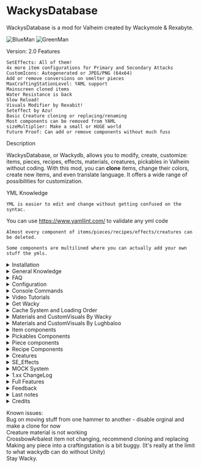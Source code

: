 # WackysDatabase

WackysDatabase is a mod for Valheim created by Wackymole & Rexabyte.

![BlueMan](https://wackymole.com/hosts/Blueman.png)
![GreenMan](https://wackymole.com/hosts/Greenman.png)

Version: 
2.0 Features


    SetEffects: All of them!
    4x more item configurations for Primary and Secondary Attacks
    CustomIcons: Autogenerated or JPEG/PNG (64x64)
    Add or remove conversions on smelter pieces
    MaxCraftingStationLevel: YAML support
    Mainscreen cloned items
    Water Resistance is back
    Slow Reload!
    Visuals Modifier by Rexabit!
    Seteffect by Azu!
    Basic Creature cloning or replacing/renaming
    Most components can be removed from YAML
    sizeMultiplier: Make a small or HUGE world
    Future Proof: Can add or remove components without much fuss

<!-- ![WackysDatabase](https://wackymole.com/hosts/lightblue%20Sword.webp) ![WackysDatabase](https://wackymole.com/hosts/1825-1648309710-715635595.png) ![WackysDatabase](https://wackymole.com/hosts/orangeish%20bow.jpg) -->
Description

WackysDatabase, or Wackydb, allows you to modify, create, customize: items, pieces, recipes, effects, materials, creatures, pickables in Valheim without coding. With this mod, you can **clone** items, change their colors, create new items, and even translate language. It offers a wide range of possibilities for customization.


YML Knowledge

    YML is easier to edit and change without getting confused on the syntac. 

 You can use https://www.yamllint.com/ to validate any yml code

    Almost every component of items/pieces/recipes/effects/creatures can be deleted.

    Some components are multilined where you can actually add your own stuff the ymls.

<details><summary>Installation</summary>
### Installation

    Download and extract the latest version of WackysDatabase into the BepInEx plugin folder (usually Valheim/BepInEx/plugins).
    Run Valheim and join a world.
    Go to Valheim/BepInEx/config/ and locate the "wackysDatabase" folder.
    Inside the "wackysDatabase" folder, you will find three subfolders: "Items," "Recipes," and "Pieces."
    Put the mod on the server to force server sync. The YAML files only need to be on the server. There's no need to share the YAML files.

For multiplayer, the mod has been locked down to prevent easy cheating. However, it is recommended to use the AzuAntiCheat and ServerCharacters mods for additional security.
    AzuAntiCheat
    ServerCharacters

</details>

<details><summary>General Knowledge</summary>


    There are seven (7) Objects that WackyDB touches. Items, Recipes, Pieces, Creatures, Pickables(Pickables and Treebase) Materials and Textures

    Items are things in your inventory, you can pickup and maybe equip them.

    Recipes are used to construct items, CraftingStations can be workbench, forge, or hand crafted (craftingStation": "")

    Pieces are what you use in your hammer and hoe to construct or plant. piecehammers

    Creatures are mobs, bosses ect.

    Pickable are plants that you can pick like mushrooms, carrots, flint, ect. When you pick a pickable, it gives you the item associated to it. 
    
    Treebase are the final tree grown.

    When you place pickable you are actually placing a piece in the (hoe usually). The piece controls how the plant will grow until it matures into a pickable. 

    Materials are the basic "colors" in the game, but hold a lot more than just RBG, can they can be tricky to get just right.

    Textures are .pngs that hold the feel, appearance, or consistency of a surface or substance.

    Most lines in the YAMLS can be deleted. Only the required ones need to be in the files, when the line is deleted the computer interprets that as a null value.

    Null is like, I don't know, so I don't care, use the orginal values. 
    
    To delete the existing values you will use either '' for strings, "delete" for SE Effects or "-" for multiliners. 

    jpeg or png. 64 x 64 px - name like wacky.png, Must be in Icon Folder (Not ServerSynced)


</details>


<details><summary>FAQ</summary>

Frequently Asked Questions

    Q: Can I use custom icons for items?
        A: Yes, you can use autogenerated icons or provide JPEG/PNG icons (64x64) for customization.

    Q: Can I add new items with this mod?
        A: Yes, you can create new items and make them exclusive.

    Q: Can I remove components from YAML files?
        A: Yes, most components can be removed from the YAML files.

    Q: Is the mod future-proof?
        A: Yes, you can add or remove components without much hassle.

    Q: Does the Water resistant not work on set effect? Like m_mods: m_type: Water
        A: Water is a DamageModifiers that I added from Aedenthorn mod.  I don't have plans to add it to m_mods.
        
    Q: Do you have a Video;
        A: Not yet, but YOU could make one! Majestic has some short ones linked.

    Q: Is it possible to add a recipe for each upgrade of an item?
        A: You can now have a crafting recipe and an upgrading recipe. You can't have a different recipe for each upgrade, unless you do item cloning/recipe cloning hack.

    Q: My weapon clones are speedup/speed down. 
        A: The clones speed can change a little bit from their parents. Custom_AttackSpeed should always be 1 on a save. 
        If you notice a speed up or down a +- 0.1 should fix it.  
        FYI reminder that SpeedFactor deals with character movement speed while swinging/attacking and has nothing to do with speed of animation.

    Q: What Folders do I need to give to my users?
        A: Textures, Objects, Icons will NOT SYNC. I also recommend including the cache folder. Cache keeps track of Item/mock clones and materials

    Q: How can I export material without _mat suffix ? I succeeded to export draugr_mat, but how for goblin or greydwarves ? 
        A: It's is unfortunately not possible right now to get all of the mats because of how the devs named and made different things.
            If you have access to Unity you could look at the files themselves. 

    Q: What lines can I delete or how can I make somethings empty?
        A: This is a long answer, but most lines in the YAMLS can be deleted. Only the required ones need to be in the files, when the line is deleted the computer interprets that as a null value.
            Null is like I don't know, so I don't care, use the original values. To delete the existing values you will use either '' for strings, "delete" for SE Effects or "-" for multiliners. 

    Q: How do I make custom Icons?
        A: Make a png or jpeg 64 x 64 px. Put it in Icons folder. In the customIcon line, put the filename. ie. wacky.png

![Custom Icon Gif](https://wackymole.com/hosts/customicon.gif)


    Q: Will there be even MORE features and can I edit effects?
        A: Yes I guess, because I just keep adding MOAR. - Send help, I might have a problem. 

    Q: Why are some of the SE Effects empty? Like SeData?
        A: Well its complicated, I am having to grab them in a weird way, and not all SEs have SeData. Nothing to be done about it. 

    Q: What about Attack Projectile?
        A: I need to look at projectiles in the future, for now they are disabled.

    Q: Would it be possible to have one item take 2+ different item slots ? (say weapon + pants)
        A: No, but you can edit two parts and one effect, which is effective when combined!
        If one of them is missing, then the two pieces of equipment have no effect, which can be regarded as a limitation

    Q:  On an item "name" is the prefab name, "m_name" is the in game name? Then on recipes, "name" is the name of the prefab item name?
        A: For cloned recipes, it looks at cloneprefabname for item prefab name. For regular recipes the name points to the item. 

    Q: I can't repair spawned in Cloned items, how do I fix?
        A: Repairstation is set in the recipe, make a cloned recipe, and set to disable or change a req to SwordCheat. - 
        Wacky Later - I have no idea what I am trying to suggest here, but I am going to leave it for now. Do whatever makes it work.

    Q: How does Piece Snapshot work?
        A: Piece snapshot has given me a lot of problems so it only loads at Game.SpawnPlayer. If you do a wackydb_reload use the wackydb_snapshot command to reload snapshots. 

    Q: What is 0.0.1 Error message when I try to connect? I keep getting this one COOP.
        A: 0.0.1 is a security feature that prevents people loading into a singleplayer world and then immediately connecting to a multiplayer world. It does seem to have some problems in COOP.
            Just disable it on the server if you are having problems. ExtraSecurity = false

    Q: Can I clone or adjust Projectiles?
        A: No, wackydb doesn't do projectiles, it may someday.

    Q: Wackydb object failed hashes, Please fix yaml or Bug, removing from ObjectDB, rerunning
        A: So this can be any number of things. First make sure you clear your cache! It might mean that the yaml is not be correct,
             missing info/mods or I an actual bug I haven't fixed.  I usually only see it on relogging a character.
             Please clear your cache and if it is reproducible and not a basic yaml error, send me your log and yaml.


</details>

<details><summary>Configuration</summary>

## Configuration

The configuration file for WackysDatabase is located at BepInEx/config/WackyMole.WackysDatabase.cfg. The available configurations and their default values are as follows:
- Force Server Config: true (forces server sync)
- Enable this mod: true
- IsDebug: true (enables debug information)
- StringisDebug: false (enables string debugging)
- IsAutoReload: false (enables auto-reload instead of using wackydb_reload command)
- NexusModID: 1825 (does not have much functionality)
- DedServer load Memory: false (dedicated server loads objects into the game like a client)
- ExtraSecurity on Servers: true (prevents loading into singleplayer and then loading into multiplayer)
- FileWatcher for YMLs: true (reloads the mod on any changes to the wackydatabase folder on the server)
- List of Extra Effects: "lightningAOE" (extra effects to look for from the base game or mods)
- Display Normal Logs - Turn on or off most of wackydb logs. - 2000+ yamls could affect performance. 


</details>


<details> <summary> Console Commands</summary>

## Console Commands

You will can reference https://valheim-modding.github.io/Jotunn/data/objects/item-list.html for Prefab names. Thank you JVL team

To use the console commands, press F5 in the game to open the game console. Make sure to enable the console for Valheim by adding "-console" to the launch options.

- `wackydb_reload`: Reloads all the YML files in the wackysDatabase folder. : This now works for admins on server now. So you could turn off Filewatcher and just do a manual reload on your client and forces all clients to reload. 
- `wackydb_reload_fast`: Fast reload that may cause game stutter.
- `wackydb_save_recipe [ItemName]`: Saves a recipe YML in the wackysDatabase Recipe folder.
- `wackydb_save_piece [PieceName]`: Saves a piece YML in the wackysDatabase Piece folder.
- `wackydb_save_item [ItemName]`: Saves an item YML in the wackysDatabase Item folder.
- `wackydb_save_creature [CreatureName]`: Saves a Creature YML in the wackysDatabase Creature folder.
- `wackydb_save_pickable [pickableOrTreebaseName]`: Saves a Pickable/Treebase YML in the wackysDatabase Pickable folder.
- `wackydb_save_material[MaterialName]`: Saves a Material clone YML in the wackysDatabase Material folder. Usually has a _mat at end end. 
- `wackydb_all_items`: Saves all items in the game into wackyDatabase-BulkYML.
- `wackydb_all_recipes`: Saves all recipes in the game into wackyDatabase-BulkYML.
- `wackydb_all_pieces [Hammer] [Optionally: Category]`: Saves all pieces in the game into wackyDatabase-BulkYML. Use 'Hammer' for default, or specify a different hammer name. Optionally, you can set a category to only get specific pieces in a cat.
- `wackydb_all_se`: Retrieves almost all status effects in the game (including modded effects) and saves them into the Effects folder.
- `wackydb_all_creatures`: Saves all creatures in game into Bulk Creature folder. (Not deer or birds?)
- `wackydb_all_pickables`: Saves all pickables(pickable and treebase) in Bulk Pickables folder.
- `wackydb_se [effectname]`: Retrieves a specific status effect and saves it into the Effect folder.
- `wackydb_se_create`: Creates a clone of SetEffect_TrollArmor in the Status folder. You can edit it as needed.
- `wackydb_help`: Shows a list of commands.
- `wackydb_clone [recipe/item/piece/creature/mat/materials/se/pickable/treebase] [Prefab to clone] [Unique name for the clone]`: Clones an object and changes it differently than a base game object. For example: `wackydb_clone item SwordIron WackySword`.

--There is a optional 4th parameter for clone RECIPES ONLY [original item prefab to use for recipe](Optional 4th parameter for a cloned item's recipes ONLY)
--For example you can already have item WackySword loaded in game, but now want a recipe. WackySword Uses SwordIron  - wackydb_clone recipe WackySword RWackySword SwordIron - otherwise manually edit
--Extremely powerful command that allows you design your world however you would like. 

- `wackydb_clone_recipeitem [Prefab to clone] [clone name]`: Clones an item and recipe at the same time. The recipe name will be Rname.
- `wackydb_vfx`: Saves a vfx.txt file with all vfx effects
- `wackydb_sfx`: Saves a sfx.txt file with all sfx effects
- `wackydb_fx`: Saves a fx.txt file with all fx effects
- `wackydb_help`: command list
- `wackydb_describe[ObjectName]`: Saves describe of an object, so you have an idea of the structure of the object for materials and customVisuals
- `wackydb_sendtheload` : Experimental command that will send pngs and objs to clients utilizing ServerSync. I recommend the Network mod to uncap datarates. 
- `wackydb_get_piecehammers`: Saves all hammers, currently in your game to Hammer.txt file
- `wackydb_material` : Generate a text file of all <Material> Gameobjects in vanilla game. Saves to text
- `wackydb_clearcache`: Clears the current cache, materials and textures. Only do this after big yaml changes, cache is important - This command works on menu screen
- `wackydb_snapshot`: Loads Snapshots for pieces after a manual reload


</details>



<details><summary>Video Tutorials</summary>
<h4> Thank Majestic for these basic Video Tutorials!</h4>
<h5> VNEI mod is a great tool.  <a href=" https://thunderstore.io/c/valheim/p/MSchmoecker/VNEI/ "> https://thunderstore.io/c/valheim/p/MSchmoecker/VNEI/ </a></h5>


<h2><a href="https://wackymole.com/hosts/WDB_Save_Item.mp4" >Save Items </a></h2>

<h2><a href="https://wackymole.com/hosts/WDB_Save_Recipe.mp4" >Save Recipes </a></h2>


<h2><a href="https://wackymole.com/hosts/WDB_Clone_Item.mp4" >Clone Items </a></h2>


<h2><a href="https://wackymole.com/hosts/WDB_Clone_Recipe.mp4" >Clone Recipes </a></h2>


<h2><a href="https://wackymole.com/hosts/WDB_CustomRecipeUpgrade1.mp4" >Custom Recipe Upgrades</a></h2>

<h2><a href="https://wackymole.com/hosts/WDB_CustomRecipeUpgradeMax.mp4" >Custom Recipe Upgrades Past Limit</a></h2>


</br>
</details>

<details><summary>Get Wacky </summary>

![LongSwordBlueRed](https://wackymole.com/hosts/LongSwordBlueRed.png)

Changing the SwordSilver to Blue and Increasing the size to 3

![JustMaterials](https://wackymole.com/hosts/JustMaterials.png)

This is just changing the materials, not messing with CustomVisuals

<a href="https://wackymole.com/hosts/crazypower.mov"> Crazy Power </a>

Setting the Class: AEffects and GEffects. This YML   Spawn_On_Trigger: Boar spawn_on_hit: Neck spawn_on_terrain_hit: Deer -     Trigger_Effect: - sfx_dragon_death

<a href="https://wackymole.com/hosts/Item_SwordIron.yml" download> SwordIron YML</a>

<h2><a href="https://wackymole.com/hosts/fastattack.mov"> Fast Attack</a></h2>


Custom_AttackSpeed: 5 . 500% faster goes brrr 


</br>
</details>

<details><summary> Cache System and Loading Order</summary>


<img src="https://wackymole.com/hosts/MainMenu.png" />

## Cache Folder


The cache system is very important for Item/mock clones and SEs. 

It allows material colors to show up on main menu and allows cloned items to be touched by other mods and treated like normal items.

It is so important now that I recommend including your cache folder on updates to your modpack, along with Textures, Objects, Icons

If a cloned is not cached for the first run, errors may appear for users as other mods try to touch a item that wasn't created until very late.

The next load logon should fix the issues. 

Feel free to removed the cache folder for big changes, but try to leave it for normal usage. If you see any hash errors, remove cache.

</br>

## Loading Order

This only really applies to other mods and sometimes server admins

Wackydb mod will load towards the end of the startup but that doesn't matter. The question is where to load the files and clones.

Too early and you won't get the files from the server/ Too late and you miss out on generating important things. 

Cache clones are loaded in ZNetScene.Awake and ObjectDB.awake

Dedicated Servers (With DedLoad ON) and Servers( COOP server) and SOLO Clients load at ZoneSystem.Start [HarmonyPriority(Priority.HigherThanNormal)]

Connecting Clients load at Game._RequestRespawn [HarmonyPriority(Priority.Low)] ( always consistent is pretty important)

Console wackydb_reload /_fast - always reload immediately. 

Anyway, it's hard to find a good spot so that you touch all base objects and not too late to add the clones.

</br>

</details>


<details><summary>Materials and CustomVisuals By Wacky</summary>

</br>

![Materials and Custom](https://wackymole.com/hosts/FenringLiveChanging.gif)

  Please be patient with this documentation. There is a lot to this one and I am slowly trying to learn from Rexabyte. There may be inaccurate information here. </br>

 ### Useful tools

 https://rgbcolorpicker.com/0-1 

https://github.com/Wacky-Mole/WackysDatabase/tree/master/Documentation - You Are GOING TO NEED TO STUDY THIS!

 ### Structures


 Welcome to Rexabyte's Guide on Understanding Material Management by Wacky!

A Material is a powerful combination of a shader, texture, and color. For most items, a single material is sufficient, but more complex things like armors can utilize multiple materials.

To create a basic material, simply use the 'material' section and combine various _mats. Oh, by the way, "mat" or "mats" refer to materials and are often appended at the end of their names.

When describing an item's render using "wackydb_describe," you'll find the materials section with the current name of the mat.

To save or clone a material, employ the functions "wackydb_save_material [mat]" or "wackydb_clone [mat/material] [mat] [clonename]" The newly created material file can be found in the materials folder.

Now, let's get creative with adjustments! Most commonly, you'll be working with colors. Use https://rgbcolorpicker.com/0-1 to find the 0-1 values **RGBA**.

Textures play a vital role, particularly with armors and creatures. Remember, they are saved along with the material in PNG format. However, WackyDB won't automatically sync them, so you'll need to manually color or edit the texture files. Textures may use base vanilla ones like Red or Blue

Excitingly, changes to materials automatically update without requiring a reload. Icons, too, reflect these changes unless you opt for a custom icon.

For a shortcut, you can use vanilla materials by selecting one from the generated wackydb_material materials.txt file.

Lastly, a single material YAML (yml) can be applied to multiple items, creatures, or pieces. Keep in mind that some objects might need more information than others for proper display.

Now go forth, and let your creativity run wild with Rex's Material Management!




![Materials and Custom](https://wackymole.com/hosts/wackyDescribe.png)


### Materials and CustomVisuals

- `material` (string, optional): The name of the material
- `customVisual` (CustomVisual, optional): A more specific targetting for materials, generally only useful for player armors.

### Material Definition
- `name` (string, required): The name of the new material created
- `original` (string, required): The name of the material to clone from
- `overwrite` (boolean, optional): True to overwrite the original material.
- `changes` (MaterialChanges, required): The set of changes to apply to the material

### Material Changes Definition
- `colors` (Dictionary<MaterialProperty: string, MaterialValue: Array<int>[4]>, optional) : A collection of keys (property names) and their associated value. The value is in array format [RED, GREEN, BLUE, ALPHA]. Values should range from 0 to 1 but can exceed 1.
- `floats` (Dictionary<MaterialProperty: string, MaterialValue: float>, optional): A collection of keys (property names) and their associated float value. The value can be any float value but it is recommended to stay within the range specified by describing the prefab that has this material.
- `textures` (Dictionary<MaterialProperty: string, MaterialValue: string>, optional): A collection of keys (property names) and their associated string value. The string value is the name of the texture to be used. The image should be a .png file stores in the 'Textures' section in the configuration folder. Do not include '.png', if the file is `my_texture.png` specify `my_texture` as the value here.
</br> </br> Inside of Textures you can also set filterMode: Point(default), Trilinear,Bilinear. </br>

                    _MainTex:
                      name: Oven_d
                      filterMode: Trilinear

### Custom Visual Definition
- `base_mat`: (string, optional): The name of the material, generally this applies to the model for the prefab.
- `chest`: (string, optional): The name of the material, generally this is only useful for chest armor. It will use the texture assigned to the "_ChestTex" property of the material.
- `legs`: (string. optional): The name of the material, generally this is only useful for leg armor. It will use the texture assigned to the "_LegsTex" property of the material.


![Materials and Custom](https://wackymole.com/hosts/chestchanges4.png)

![Materials and Custom](https://wackymole.com/hosts/rexExplain.png)

</br></br>

Public Service Annoucement: I just create a copy of the material with a new texture (mat1, mat2, mat3... ) and when I find the right one, I keep it and delete the rest. This allows you to not have to restart the game for texture changes. 
</br></br>
</details>
<details><summary>Materials and CustomVisuals By Lughbaloo</summary>
####  Guide by Lughbaloo
</br>

#### The Way Items Render </br>

The way an item looks falls into two categories: its `Model`, and its `Render`. </br> A `Model` describes the three-dimensional shape of the item. A `Render` describes the visual appearance of that 3D model and consists of one or more `Materials`. `Materials` have associated `Shaders` and `Properties`. WackyDB can clone EXISTING `Materials` and their associated shaders/properties, but it cannot create brand new materials with an associated shader. It also cannot add/remove properties to existing materials. These are important considerations when making custom materials with WackyDB.
</br></br>Most items in Valheim use a single `Material`, but more complex things like armors can utilize multiple materials. And remember, each material has associated `Shaders` and `Properties`. Manipulating this can affect values like glossiness, metallic shine, emissions, and bumpiness.
#### Knowing where to look
</br>The first step is to find out more information about a material. In the examples, we'll compare the Two Handed Swords Krom and Slayer and learn what is different between them. Run the following command in-game.
</br></br>'Wackydb_describe [Item or Prefab name]'</br></br>
Examples:
'wackydb_describe THSwordKrom' </br></br>
'wackydb_describe THSwordSlayer'</br></br>
This will create 2 new files in your config/wackydatabase/ folder, called Describe_THSSwordKrom.yml and Describe_THSwordSlayer.yml. These files list every material the item uses, the shader associated with that material, and the properties of that material. Both of these items have only 1 material, which is listed at the top. This material name is what we'll clone. To clone these materials, go back in-game and run the following command.
</br></br>[wackydb_clone material [Material] [ClonedMaterial]</br></br>
Examples:
</br></br>'wackydb_clone material Krom_mat Krom_mat_clone`
</br></br>'wackydb_clone material NiedhoggSlayer_mat NiedhoggSlayer_mat'
#### Materials and their values</br></br>
Materials are a list of values that are used to dictate what an item looks like. When you clone a material, it will save a Material yml file in the wackyDatabase/Materials/ folder. These material files list different variables, and depending on the shader that the original material used, you may have different variables. In the example using Krom and Slayer, note that Krom has RGBA values for MetalColor, while Slayer has an EmissionMap. Depending on what you're trying to accomplish with your item, it is recommended to experiment with different donor materials for the values you want.
</br></br>Most commonly, you'll be working with colors. You can make adjustments to the _Colors RGBA values to overlay the color of your item. Do note that all values of 1 equals white, and will be the brightest version of the weapon. Use https://rgbcolorpicker.com/0-1 to find the 0-1 values RGBA.
</br></br>Your Glossiness value will determine how shiny your item is in-game; how much it reflects light. A Metallic value will determine how metallic a part looks. This will also darken the material quite a bit. 

There are many other values here you can change depending on the shader from the original material. Some examples are how impactful the Bump map is, the color of your metallic parts, what texture channel you use, and more. Another important consideration is that a lot of these values are referencing values within Unity, and a value of 0-1 doesn't necessarily equate on/off. An example is the SmoothnessTextureChannel: a value of 0 means "Metallic alpha" where a value of 1 means "Albedo alpha".
#### Let's talk about maps.</br></br>
Maps are a type of texture file, saved as a .png file. When you clone a material, it will save these texture maps in the wackyDatabase/Textures/ folder. Most of these texture maps can be edited in any paint program. Further, the resolution of each of these maps scales automatically, so you can increase the resolution of a map to increase the level of detail on an item. 

</br></br>MainTex: Also known as an Albedo map, this is the primary texture map for colors and design. These maps are sometimes denoted by the letter "d".

</br></br>MetallicGloss: Also known as a Metal map or Metallic map, this map is either a grayscale map or an Transparency map (Alpha map) used to dictate which parts of the item appear metallic or glossy. The more towards white on the map, the more metallic on the texture. These maps are sometimes denoted by the letter "m".

</br></br>BumpMap: Also known as a Normal map, this texture map uses either grayscale, alpha, or RGB channels to dictate roughness on the item. These maps are sometimes denoted by the letter "n". You will not likely be editing these, as you'll need to use Blender or some other tool  like https://smart-page.net/smartnormal/ to effectively create them.

</br></br>missionMap: The Emissive map is used to dictate a simulated light effect from the item using a grayscale map. The more towards white on the map, the brighter the texture on the item. Note this is not an actual light-source. But you will be able to see it in the dark. These maps are sometimes denoted by the letter "e".
</br></br>https://valheim-modding.Prefab material listgithub.io/Jotunn/data/prefabs/material-list.html



</details>

<details><summary> Item components</summary>


## Item Config

![Glowing Red BronzeSword ](https://wackymole.com/hosts/redsword.png)

### Properties

- `name` (string, required): The name of the item.
- `m_weight` (float, required): The weight of the item.
- `m_name` (string):The in game name.
- `m_description` (string): The description of the item.
- `clonePrefabName` (string): The name of the prefab to clone.
- `mockName` (string): The name of the mock object.
- `customIcon` (string): The custom icon for the item. PNG 64x64, Icon needs to be in the Icon folder ( doesn't server sync)
- `material` (string): The material of the item. Images on nexus https://www.nexusmods.com/valheim/mods/1825 of the various changes you can make. </br>
Visit the Material and CustomVisual Section to understand this complex system. 

- `materials` (string): "It's basically the same as material but it applies the materials specified for the entire renderer" 

 </br>
 Changing material or CustomVisual automatically calls snapshot to generate a new Icon or give it a customIcon

![SnapShot](https://wackymole.com/hosts/snapshotGoes.png)

- `customVisual` (CustomVisual): The custom visual data of the item.
- `snapshotRotation` ((string) (x,y,z)int,int,int) - Default null - Changes  the angle of snapshot cam. 0-360 degrees. Can do 33,44,55 for example. </br> Very annoying to perfect, but it's an option now for the masochists. 
-  `snapshotOnMaterialChange` (bool) - Default true - Makes a snapshot on item material change
- `sizeMultiplier` (string): The size multiplier of the item. You can go from .01 to 1000.5 if you want. You can specify x|y|z like "1.23|3.0|2" or a singular value "2.0"  Have fun
- `scale_weight_by_quality` (float): The scaling factor for weight based on quality.


### CustomVisual

- `base_mat` (string): The base material of the custom visual.
- `chest` (string): The chest visual.
- `legs` (string): The legs visual.
- `realtime` (string): The realtime visual.


`Primary_Attack` (AttackArm): The primary attack data.
`Secondary_Attack` (AttackArm): The secondary(middle mouse) attack data.
### Primary/Secondary_Attack AttackArm

- `AttackType` (Attack.AttackType): The type of attack.
- `Attack_Animation` (string): The animation for the attack.
- `Attack_Random_Animation` (int): The random animation for the attack.
- `Chain_Attacks` (int): The number of chain attacks.
- `Hit_Terrain` (bool): Indicates whether the attack can hit terrain.
- `Hit_Friendly` (bool): Indicates whether the attack can friendly targets. I am not sure what this will do, but have fun. 
- `Custom_AttackSpeed` (float): This mod keeps track of this adjustment 1.0 is normal speed. 2.0 is twice as fast. Should be compatible with most other mods that increase speed.
- `m_attackStamina` (float): The stamina cost of the attack.
- `m_eitrCost` (float): The eitr cost of the attack.
- `AttackHealthCost` (float): The health cost of the attack.
- `m_attackHealthPercentage` (float): The health cost percentage of the attack.


- `Attack_Start_Noise` (float): The noise of swinging a weapon.
- `Attack_Hit_Noise` (float): How much noise a attack hit makes.
- `Dmg_Multiplier_Per_Missing_Health` (float): A dmg multiplier by health remaining. <code> hitData.m_damage.Modify(1f + (m_character.GetMaxHealth() - m_character.GetHealth()) * m_damageMultiplierPerMissingHP)</code>
- `Damage_Multiplier_By_Health_Deficit_Percent` (float): A dmg multiplier by health remaining (percentage wise). <code>hitData.m_damage.Modify(1f + (1f - m_character.GetHealthPercentage()) * m_damageMultiplierByTotalHealthMissing);</code>
- `Stamina_Return_Per_Missing_HP` (float): This reduces the stamina used for an attack based on how much health this missing. <code>staminaUse -= (m_character.GetMaxHealth() - m_character.GetHealth()) * m_staminaReturnPerMissingHP; </code>
- `SelfDamage` (int): Damage the player recieves on an attack.
- `Attack_Kills_Self` (bool):  This attack kills player. (lol)

</br>

- `SpeedFactor` (float): The speed up of a character's movements when they are actively attacking.
- `DmgMultiplier` (float): The damage multiplier of the attack.
- `ForceMultiplier` (float): The force multiplier of the attack.
- `StaggerMultiplier` (float): The stagger multiplier of the attack.
- `RecoilMultiplier` (float): The recoil multiplier of the attack.


- `AttackRange` (float): The range of the attack.
- `AttackHeight` (float): The height of the attack.

- `Spawn_On_Trigger` (string): The spawn-on-trigger effect of the attack.
- `Requires_Reload` (bool): Indicates whether the attack requires reloading.
- `Reload_Animation` (string): The animation for reloading.
- `ReloadTime` (float): The time it takes to reload. - Added Back - Might work - Didn't work for crossbows before
- `ReloadTimeMultiplier` (float): "Multiplier for reload speed of crossbows. Does not affect Vanilla scaling with skill level. Values 0.1 to 2.0. Default 1.0
- `Reload_Stamina_Drain` (float): The stamina drain during reloading.
- `Reload_Eitr_Drain` (float): The Eitr drain during reloading.

</br>

- `Bow_Draw` (bool): Indicates whether the bow is drawn for the attack.
- `Bow_Duration_Min` (float): The minimum duration of the bow.
- `Bow_Stamina_Drain` (float): The stamina drain during bow usage.
- `Bow_Animation_State` (string): The animation state for the bow.
- `Attack_Angle` (float): The angle of the attack.
- `Attack_Ray_Width` (float): The width of the attack ray.

- `Lower_Dmg_Per_Hit` (bool): Indicates whether the attack lowers damage per hit.
- `Hit_Through_Walls` (bool): Indicates whether the attack can hit through walls.
- `Multi_Hit` (bool): Indicates whether the attack can hit multiple times.
- `Pickaxe_Special` (bool): Indicates whether it is a special pickaxe attack.
- `Last_Chain_Dmg_Multiplier` (float): The damage multiplier for the last chain attack.

- `Attack_status_effect` (string) - SE - The attack status effect of the item. This is a custom patch for wackydb. You can now set primary and secondary differently. Setting this will override the normal Attack_status_effect.
- `Attack_status_effect_chance` (float) 0.0 to 1 (100%) Set a different chance for primary and secondary

</br>

- `Reset_Chain_If_hit` (DestructibleType): The damage multiplier for the last chain attack. 
</br>The vanilla Code for chain multiplier <code>
if (m_attackChainLevels > 1 && m_currentAttackCainLevel == m_attackChainLevels - 1 && m_lastChainDamageMultiplier > 1f)
                {
                    hitData.m_damage.Modify(m_lastChainDamageMultiplier);
                    hitData.m_pushForce *= 1.2f;
                }
                </code>

- `SpawnOnHit` (string): Spawn any Gameobject/Mob ect..
- `SpawnOnHit_Chance` (float): Chance Values 0 to 1.0 (100%)

</br> These four fields are for raising skills that they are not primary used for. For example Tree cutting with an Axe. (values)
- `Raise_Skill_Amount` (float): The XP added on a hit. (1)
- `Skill_Hit_Type` (DestructibleType):  This will pretty much always be Character. Who gets the skill raise. (Character)
- `Special_Hit_Skill` (SkillType):  What skill gets raised? (Wood Cutting)
- `Special_Hit_Type` (DestructibleType):  What was hit to trigger this? (Tree)

</br>


- `Attack_Projectile` (string): The Gameobject projectile has to have Projectile Componenent. Disabled for now. 
- `Projectile_Vel` (float): The velocity of the projectile.
- `Projectile_Accuraccy` (float): The accuracy of the projectile.
- `Projectiles` (int): The number of projectiles.
- `Skill_Accuracy` (bool): Skill increases Accuracy. true or false


- `Launch_Angle` (float): This parameter defines the angle at which the projectile is launched relative to the horizontal axis.
- `Projectile_Burst` (int): This parameter specifies the number of projectiles released in a single burst.
- `Burst_Interval` (float): This parameter indicates the time delay between each projectile in a burst. 
- `Destroy_Previous_Projectile` (bool) This boolean parameter determines whether or not to destroy the previous projectile before launching a new one. 
- `PerBurst_Resource_usage` (bool) This boolean parameter specifies whether resource consumption is applied per burst of projectiles. 
- `Looping_Attack` (bool) This boolean parameter determines whether the attack or effect is repeated in a continuous loop. 
- `Consume_Item` (bool): Consume item on use. (Usually food)

</br>

- `AEffects` (AEffects): The additional effects of the attack. OLD
- `AEffectsPLUS` (AEffectsPLUS): The additional effects of the attack PLUS version- more.

### Class: AEffectsPLUS

- `Hit_Effects` (string[]): The hit effects of the attack.
- `Hit_Terrain_Effects` (string[]): The effects when hitting terrain.
- `Start_Effect` (string[]): The starting effect of the attack.
- `Trigger_Effect` (string[]): The triggered effect of the attack.
- `Trail_Effect` (string[]): The effect trail of the attack.
- `Burst_Effect` (string[]): The burst effect of the attack.

![Delete](https://wackymole.com/hosts/Effects_delete.png)
To delete existing Effects

- `m_enabled` (bool) 
- `m_variant`(int) Default is -1, most cases leave at -1
- `m_attach` (bool) - attach to the point or parent?
- `m_follow` (bool) - follow the parent around
- `m_inheritParentRotation` (bool) - what is says
- `m_inheritParentScale` (bool) - Use parent scale based on the time of effect creation
- `m_multiplyParentVisualScale` (bool) - Scale the size of the parent's size?
- `m_randomRotation` (bool) - randomRotation
- `m_scale` (bool) - Scales the size 
- `m_childTransform` (string)  Probably don't mess with unless you are looking in Unity or unity explorer

</br>

### Secondary Attack 
  Is the same as Primary just for the secondary attack. 


`Damage` (WDamages): The damage values of the item.
`Damage_Per_Level` (WDamages): The damage values per level of the item.
###  Damages

- `Blunt` (float): The blunt damage value.
- `Chop` (float): The chop damage value.
- `Damage` (float): The general damage value.
- `Fire` (float): The fire damage value.
- `Frost` (float): The frost damage value.
- `Lightning` (float): The lightning damage value.
- `Pickaxe` (float): The pickaxe damage value.
- `Pierce` (float): The pierce damage value.
- `Poison` (float): The poison damage value.
- `Slash` (float): The slash damage value.
- `Spirit` (float): The spirit damage value.

`Armor` (ArmorData): The armor data of the item.
### Armor
- `armor` (float): The armor value.
- `armorPerLevel` (float): The armor value per level. 

`FoodStats` (FoodData): The food-related statistics of the item.
### FoodData


- `m_foodHealth` (float): The health provided by the food.
- `m_foodStamina` (float): The stamina provided by the food.
- `m_foodRegen` (float): The regeneration rate of the food.
- `m_foodBurnTime` (float): The burn time of the food.
- `m_FoodEitr` (float): The eitr provided by the food.
- `feastStacks` (int): How many stacks/portions of food each feasts gives. 

You Can NOT clone feasts, they are complicated. 

</br>

- `ConsumableStatusEffect` (string): On consumption (eating), give this status effect.  - Doesn't make things Edible. Delete with "delete". 
</br>

`Moddifiers` (StatMods): The stat modifiers of the item.
### StatMods
- `m_movementModifier` (float): The movement modifier.
- `m_EitrRegen` (float): The eitr regeneration modifier.
- `m_BaseItemStaminaModifier` (float): - (Deleted/Removed in Ashlands)
- `m_homeItemsStaminaModifier` (float): - (Added Ashlands)
- `m_heatResistanceModifier` (float): - (Added Ashlands)
- `m_jumpStaminaModifier` (float): - (Added Ashlands)
- `m_attackStaminaModifier` (float): - (Added Ashlands)
- `m_blockStaminaModifier` (float): - (Added Ashlands)
- `m_dodgeStaminaModifier` (float): - (Added Ashlands)
- `m_swimStaminaModifier` (float): - (Added Ashlands)
- `m_sneakStaminaModifier` (float): - (Added Ashlands)
- `m_runStaminaModifier` (float): - (Added Ashlands)


`SE_Equip` (SE_Equip): The special effect data for equipping the item.</br> If you want an Item to have an Effect by itself, put the effect name here
</br>`SE_SET_Equip` (SE_SET_Equip): All of this should be the same accross all items that have this set
</br>You can delete an SE_Equip or SE_SET_Equip from item using EffectName : delete 
### SE_Equip 

- `EffectName` (string): The name of the effect for equipping.

### SE_SET_Equip

- `SetName` (string): The name of the set.
- `Size` (int): The size of the set.
- `EffectName` (string): The name of the effect for equipping the set.


![Delete](https://wackymole.com/hosts/Se_Set_delete.png)
To delete existing

![Delete](https://wackymole.com/hosts/SE_delete.png)
To delete existing

</br>

`ShieldStats` (ShieldData): The shield statistics of the item.
- ### Shield

- `m_blockPower` (float): The block power of the shield.
- `m_blockPowerPerLevel` (float): The block power per level of the shield.
- `m_timedBlockBonus` (float): The timed block bonus of the shield.
- `m_deflectionForce` (float): The deflection force of the shield.
- `m_deflectionForcePerLevel` (float): The deflection force per level of the shield.

###  Properties Continued
- `m_maxStackSize` (int): The maximum stack size of the item.
- `m_canBeReparied` (bool): Indicates whether the item can be repaired.
- `m_destroyBroken` (bool): Indicates whether the item gets destroyed when broken.
- `m_dodgeable` (bool): Indicates whether the item can be dodged.
- `Attack_status_effect` (string): The attack status effect of the item.  (Can remove current status with 'delete')
- `Attack_status_effect_chance` (float): Chance of attack status effect of the item.
- `spawn_on_hit` (string): The spawn-on-hit effect of the item. ('delete' to remove)
- `spawn_on_terrain_hit` (string): The spawn-on-terrain-hit effect of the item. ('delete' to remove)
- `m_questItem` (bool): Indicates whether the item is a quest item.
- `m_teleportable` (bool): Indicates whether the item is teleportable.
- `m_backstabbonus` (float): The backstab bonus of the item.
- `m_knockback` (float): The knockback value of the item.
- `m_useDurability` (bool): Indicates whether the item uses durability.
- `m_useDurabilityDrain` (float): The durability drain when the item is used.
- `m_durabilityDrain` (float): The durability drain of the item.
- `m_maxDurability` (float): The maximum durability of the item.
- `m_durabilityPerLevel` (float): The durability increase per level of the item.
- `m_equipDuration` (float): The equip duration of the item.
- `m_skillType` (Skills.SkillType): The skill type of the item.
- `m_animationState` (ItemDrop.ItemData.AnimationState): The animation state of the item.
- `m_itemType` (ItemDrop.ItemData.ItemType): The item type of the item.
- `Attach_Override` (ItemDrop.ItemData.ItemType): Override where the attachment is placed on character.
- `m_toolTier` (int): The tool tier of the item.
- `m_maxQuality` (int): The maximum quality of the item.
- `m_value` (int): The value of the item. The value of the item. if value is >0. Then the object becomes salable at Trader. 
        The Object Description gets a yellow Valuable notice. Just like base game you don't know what object you are selling to Trader.
- `AppendToolTip` (string): (name of item) Appends the tooltip of another item onto this item. Useful for non editable foods etc. (Use "delete" to remove existing.) (This is ignored for feasts, as I have to do it a differnt way)
- `damageModifiers` (List<string>): The list of damage modifiers for the item.

### DamageModifiers
The first value is the damage type, the second value is the resistance level.</br>
Blunt Slash Pierce Chop Pickaxe Physical Fire Frost Lightning Elemental Poison Spirit Water 
 
    Normal - no change
    Resistant - increases status countdown speed by 100%
    Weak - Decreases status countdown speed by 1/3
    Immune - prevents status effect
    Ignore - prevents status effect
    VeryResistant - Prevent status effect application except when actively in, and increases status countdown speed by 100%
    VeryWeak - Decreases status countdown speed by 2/3

![Delete all Damage Mod](https://wackymole.com/hosts/damagemod_delete.png)
To delete all existing Damage modifiers
</br>
</br>

`GEffects` (GEffects): The additional game effects of the item. OLD
`GEffectsPLUS` (GEffectsPLUS): The additional game effects of the item.

### GEffectsPLUS

![Ice Video](https://wackymole.com/hosts/icevideo.gif)


- `Hit_Effects` (string[]): The hit effects.
- `Hit_Terrain_Effects` (string[]): The effects when hitting terrain.
- `Start_Effect` (string[]): The starting effect.
- `Hold_Start_Effects` (string[]): The hold starting effects.
- `Trigger_Effect` (string[]): The triggered effect.
- `Trail_Effect` (string[]): The effect trail.

</br>

- `m_enabled` (bool) 
- `m_variant`(int) Default is -1, most cases leave at -1
- `m_attach` (bool) - attach to the point or parent?
- `m_follow` (bool) - follow the parent around
- `m_inheritParentRotation` (bool) - what is says
- `m_inheritParentScale` (bool) - Use parent scale based on the time of effect creation
- `m_multiplyParentVisualScale` (bool) - Scale the size of the parent's size?
- `m_randomRotation` (bool) - randomRotation
- `m_scale` (bool) - Scales the size 
- `m_childTransform` (string)  Probably don't mess with unless you are looking in Unity or unity explorer


                        public enum SkillType
                        {
                            None = 0,
                            Swords = 1,
                            Knives = 2,
                            Clubs = 3,
                            Polearms = 4,
                            Spears = 5,
                            Blocking = 6,
                            Axes = 7,
                            Bows = 8,
                            ElementalMagic = 9,
                            BloodMagic = 10,
                            Unarmed = 11,
                            Pickaxes = 12,
                            WoodCutting = 13,
                            Crossbows = 14,
                            Jump = 100,
                            Sneak = 101,
                            Run = 102,
                            Swim = 103,
                            Fishing = 104,
                            Ride = 110,
                            All = 999
                        }

                    public enum DestructibleType
                    {
                        None = 0,
                        Default = 1,
                        Tree = 2,
                        Character = 4,
                        Everything = 7
                    }
</details>

<details><summary> Pickables Components</summary>

### Pickables

- `Name` (string, required): The unique name of the Pickable.
- `itemPrefab` (string, required): The name of the item that spawns when picked.
- `cloneOfWhatPickable` (string): If a clone, the name of the pickable Prefab to clone.
- `material` (string): The material of the pickable. See Materials in README for more information.
- `amount` (int): Amount of itemPrefab to spawn when picked.
- `size` (float): Multiplier for the size of the pickable. You can go from .01 to 1000.5 if you want. You can specify x|y|z like "1.23|3.0|2" or a singular value "2.0" 
- `overrideName` (string): The in game name of the pickable.
- `respawnTimer` (float): Time in Minutes for the Pickable to respawn. Set to 0 to disable respawn.
- `spawnOffset` (float): Vertical offset in meters from the pickable where the itemPrefab spawns.
- `ifHasHealth` (float): Sets the health of the pickable. 
- `hiddenChildWhenPicked` (string): Child Gameobject that is hidden when pickable is picked, has respawn timer usually.
- `extradrops` (extradrops): extra drop list. ( you can add this to other pickables if you want. )

#### extradrops

- `drops` (string, required): List of extra items to be dropped.
- `dropMin` (int): List of extra items to be dropped.
- `dropMax` (int): List of extra items to be dropped.
- `dropChance` (float): List of extra items to be dropped.
- `dropOneOfEach` (bool): List of extra items to be dropped.

### Treebase

- `name` (string, required): The name of the tree.
- `treeTealth` (int, required): health of the tree needed to cut down.
- `cloneOfWhatTree` (string): Clone what Treebase for this.
- `size` (string): The size multiplier of the item. You can go from .01 to 1000.5 if you want. You can specify x|y|z like "1.23|3.0|2" or a singular value "2.0" 
- `minToolTier` (int): Min Axe Tool Tier to cut down tree.




Pickables are compatible with other mods, but mods like PlantEverything will override pretty much all non clones.

</details>

<details><summary> Piece components</summary>

![Glowing Red BronzeSword ](https://wackymole.com/hosts/redforge.png)



### Pieces

- `name` (string, required): The name of the piece.
- `piecehammer` (string, required): The piece hammer required to build the piece.
- `m_name` (string): The In Game Piece Name
- `sizeMultiplier` (string): The size multiplier of the piece. Any float range 1.0 is normal size. You can specify x|y|z like "1.23|3.0|2" or a singular value "2.0"
- `m_description` (string): The description of the piece.
- `customIcon` (string): The custom icon for the piece. PNG or JPEG, 64 x 64, Must be in Icon Folder (Icons do not Synced)
- `clonePrefabName` (string): The name of the prefab to clone.
- `material` (string):  Visit Material Section and Custom Visual Section
- `damagedMaterial` (string): The material of the piece when damaged.
- `craftingStation` (string): The crafting station required to craft the piece.
- `piecehammerCategory` (string): The category of the piece hammer.
- `minStationLevel` (int): The minimum level of the crafting station required.
- `amount` (int): The amount of the piece.
- `disabled` (bool): Indicates whether the piece is disabled.
- `adminonly` (bool): Indicates whether the piece is admin-only.
- `comfort` (ComfortData): The comfort data of the piece.
- `groundPiece` (bool): Indicates whether the piece is a ground piece.
- `ground` (bool): Indicates whether the piece can be placed on the ground.
- `waterPiece` (bool): Indicates whether the piece is a water piece.
- `noInWater` (bool): Indicates whether the piece cannot be placed in water.
- `notOnFloor` (bool): Indicates whether the piece cannot be placed on the floor.
- `notOnWood` (bool): Indicates whether the piece cannot be placed on the wood.
- `onlyinTeleportArea` (bool): Indicates whether the piece can only be placed in teleport areas. Stone Groups making a Circle
- `allowedInDungeons` (bool): Indicates whether the piece is allowed in dungeons.
- `canBeRemoved` (bool): Indicates whether the piece can be removed.
- `wearNTearData` (WearNTearData): The wear and tear data of the piece.
- `craftingStationData` (CraftingStationData): The crafting station data of the piece.
- `cSExtensionData` (CSExtensionData): The crafting station extension data of the piece. - OLD
- `cSExtensionDataList` (cSExtensionData) The crafting station extensions data of the piece. LIST
- `contData` (ContainerData): The container data of the piece.
- `smelterData` (SmelterData): The smelter data of the piece.
- `build` (List<string>): The list of requirement items for the piece.

build: requirements to build: Item:amount:amountPerLevel:refundable,

To make something free. build:
- Wood:0:0:True

### ComfortData

- `comfort` (int): The comfort value of the piece.
- `comfortGroup` (Piece.ComfortGroup): The comfort group of the piece.
- `comfortObjectName` (string): The name of the comfort object of the piece. Removed the old comfortObject in 2.4.53

### WearNTearData

- `health` (float): The health of the piece.
- `damageModifiers` (HitData.DamageModifiers): The damage modifiers for wear and tear.
- `noRoofWear` (bool): Indicates whether the piece does not wear when under a roof.
- `noSupportWear` (bool): Indicates whether the piece does not wear when supported.
- `supports` (bool): Indicates whether the piece provides support.
- `triggerPrivateArea` (bool): Indicates whether the piece triggers the private area.
- `materialType` (materialType): What is the material made out of? Different materials have different strengths. This should not change the look of the piece.

![MaterialTypoe](https://wackymole.com/hosts/MaterialType.png)

### CraftingStationData

Wackydb can now handle making normal pieces craftingstations. This is pretty barebones, but it should work if you really need it. Much better to clone an existing craftingstation thoughre.
- `cStationCustomIcon` (string): The custom icon for the crafting station. May remove - Not really useful
- `discoveryRange` (float): The discovery range of the crafting station. Range that you discovery the piece for the first time
- `buildRange` (float): The build range of the crafting station.
- `craftRequiresRoof` (bool): Indicates whether crafting at the station requires a roof.
- `craftRequiresFire` (bool): Indicates whether crafting at the station requires a fire.
- `showBasicRecipes` (bool): Indicates whether to show basic recipes at the station.
- `useDistance` (float): The use distance of the station.
- `useAnimation` (int): The animation to use for station usage.

### CSExtensionData

With CSExtensionDataList, wackydb can now handle multiple extension upgrades for multiple craftingstations. For example Wizardry does this for multiple craftingstations.</br>
You can also make any pieces into extensions by writing in this section yourself. </br>
![Lists](https://wackymole.com/hosts/csExtenList.png)

- `MainCraftingStationName` (string): The name of the main crafting station.
- `maxStationDistance` (float): The maximum distance for the extension to connect to the main station.
- `continousConnection` (bool): Indicates whether chain effect (bonded) shows up all the time. 
- `stack` (bool): Indicates whether multiple of this extension can stack to gain levels.

###  ContainerData

 Don't mess with the container size (width and height): I added for someone, but this will mess up things and lose items. Use AzuContainers
- `Width` (int): The width of the container.
- `Height` (int): The height of the container.
- `CheckWard` (bool): Indicates whether the container checks for ward placement.
- `AutoDestoryIfEmpty` (bool): Indicates whether the container auto-destroys if empty.

</br>

### BeehiveData

The **BeehiveData** class represents data for a beehive in the game. It contains the following properties:

- `effectOnlyInDaylight` (bool): Indicates whether the effect only occurs during daylight.
- `maxCover` (float): The maximum cover value.
- `biomes` (Heightmap.Biome): The biome in which the beehive is located.
- `secPerUnit` (float): The time, in seconds, per unit.
- `maxAmount` (int): The maximum amount of beehives.
- `dropItem` (string): The item that is dropped from the beehive.
- `effects` (string[]): An array of effects associated with the beehive.  - don't ask me for more on other pieces!
- `extractText` (string): Text related to extracting from the beehive.
- `checkText` (string): Text related to checking the beehive.
- `areaText` (string): Text related to the area around the beehive.
- `freespaceText` (string): Text related to free space around the beehive.
- `sleepText` (string): Text related to the sleep state of the beehive.
- `happyText` (string): Text related to the happiness of the beehive.

</br>

### ShieldGenData

The **ShieldGenData** class represents data for a shield generator in the game. It contains the following properties:

- `name` (string): m_name of the sheild
- `nameAdd` (string): Name for adding fuel
- `fuelPerDamage` (float): The amount of fuel consumed per unit of damage absorbed.
- `offWhenOutofFuel` (bool): Indicates whether the shield deactivates when out of fuel.
- `maxFuel` (int): The maximum fuel capacity of the shield.
- `spawnWithFuel` (int): The initial amount of fuel when the shield generator is spawned.
- `maxRadius` (float): The maximum shield radius.
- `minRadius` (float): The minimum shield radius.
- `attack` (bool): Indicates whether the shield can perform attacks. When the shield is fully charged (filled up), an activation button will appear. Once activated, it will generate an area-of-effect lightning damage with a value of 800, and the damage area is as large as the shield's range
- `attackChargeTime` (float): The time required to charge an attack, in seconds. 
- `attackPlayers` (bool): Determines whether the shield can damage players.
- `fuel` List(string[]): A list of fuel item names that the shield can use.

</br>

### BatteringRamData

The **BatteringRamData** class represents data for the batteringRam

- `chargeTime` (float): Charge time in seconds until ready to fire. 
- `maxFuel` (int): Max fuel that the ram can store'


</br>
### SapData 

- `secPerUnit` (float): Secs per unit
- `maxLevel` (int): Max level of the extractor
- `producedItem` (string): What spawns when you extract
- `connectedToWhat` (string): What do you need to put this piece on to get extraction

#### Warning - Changing this won't really do anything, the other piece/object needs to have a Resource Root script on it.
- `extractText` (string): Extraction Text
- `drainingText` (string): Draining Text
- `drainingSlowText` (string): idk, slow draining text
- `notConnectedText` (string): Not connected text
- `fullText` (float): FullText


</br>

### FermentorData 

- `fermDuration` (float): How long it takes to make a batch
- `fermConversion` (List<FermenterConversionList>): A list of ferm conversions.

#### FermenterConversionList

- `FromName` (string): The name of the item to convert from.
- `ToName` (string): The name of the item to convert to.
- `Amount` (int): The amount to spawn when batch is done.
- `Remove` (bool): Default is false, this allows you to remove existing conversions. Now items not listed shouldn't be affected

</br>


### IncineratorData

This will overwrite any other oblinerator changes!

- `defaultDrop` (string): Specifies the default item dropped by the obliterator.
- `defaultCostPerDrop` (int): Indicates the default cost per drop when using the obliterator. 
- `incineratorConversion` (List<ObliteratorList>): Conversion List

ObliteratorList

- `Result`: *(string )* Specifies the resulting item produced by the conversion.
- `ResultAmount`: *(int )* Indicates the amount of the resulting item generated.
- `Priority`: *(int )* Defines the priority level of this conversion option. </br> Higher priority takes precedence on conversion, but it will convert to multiple into item types
- `RequireOnlyOne`: *(bool )* Specifies whether only one ingredient is required for this conversion.
- `Requirements`: *(List\<ObRequirementList\> )* Stores the list of requirements needed for this conversion, including the required items and their amounts.

ObRequirementList

- `Name`: *(string )* Specifies the name of the required item for the conversion.
- `Amount`: *(int )* Indicates the quantity of the required item needed for the conversion.

Changing this dramtically allows the obliterator/incinerator to become a recycler. Have fun!
</br>

### CookingStationData

#### Warning changing to new CookConversions items can trigger minor errors as well as food items not appearing in oven

- `addItemTooltip` (string): The tooltip for adding items to the cooking station.
- `overcookedItem` (string): The item produced when cooking is overdone.
- `fuelItem` (string): The fuel item used in the cooking station.
- `requireFire` (bool): Indicates whether the cooking station requires fire.
- `maxFuel` (int): The maximum fuel capacity of the cooking station.
- `secPerFuel` (int): The time, in seconds, per unit of fuel.
- `cookConversion` (List<CookStationConversionList>): A list of cooking conversions.
- `replaceDefaultConversion` (bool) Default true - Override all of the conversion list. - false just adds to existing list

#### CookStationConversionList

- `FromName` (string): The name of the item to convert from.
- `ToName` (string): The name of the item to convert to.
- `CookTime` (float): The cooking time for the conversion.
- `Remove` (bool): Default is false, this allows you to remove existing conversions. Now items not listed shouldn't be affected

</br>


### SmelterData

- `smelterName` (string): The name of the smelter. (Disabled and Removed)
- `addOreTooltip` (string): The tooltip for adding ore to the smelter.
- `emptyOreTooltip` (string): The tooltip for emptying ore from the smelter.
- `fuelItem` (fuelItemData): The fuel item for the smelter.
- `maxOre` (int): The maximum ore capacity of the smelter.
- `maxFuel` (int): The maximum fuel capacity of the smelter.
- `fuelPerProduct` (int): The amount of fuel required per product.
- `secPerProduct` (float): The time taken per product.
- `spawnStack` (bool): Indicates whether the smelter spawns stacked products.
- `requiresRoof` (bool): Indicates whether the smelter requires a roof.
- `addOreAnimationLength` (float): The length of the animation for adding ore.
- `smelterConversion` (List<SmelterConversionList>): The list of smelter conversions.
- `replaceDefaultConversion` (bool) Default true - Override all of the conversion list. - false just adds to existing list


### fuelItemData

- `name` (string): The name of the fuel item.


### Fireplace

- `StartFuel` (float): How much fuel the piece starts with with you first build it.
- `MaxFuel` (float): Max Fuel the piece holds
- `SecPerFuel` (float): Time to burn one piece.
- `InfiniteFuel` (bool): Woot Woot! Never refil
- `FuelType` (string): Fuel that is burned for the piece, any item
- `IgniteInterval` (float): Chance to spread fire time check. (Only applies to Biomes that have Fire Hazard)
- `IgniteChance` (float): Chance of fire spread (Only applies to Biomes that have Fire Hazard)
- `IgniteSpread` (int): Not sure on this Spread value (Only applies to Biomes that have Fire Hazard)


### PlantData

- `m_name` (string): In game name of the plant.
- `GrowTime` (int): Minimum time in seconds for the plant to transition into a Prefab. Exact time chosen randomly within the range of MaxGrowTime.
- `MaxGrowTime` (float): Maximum time in seconds for the plant to transition into a Prefab.
- `GrowPrefab` (string): Name of the prefab the plant turns into after the timer. Can be pretty much anything. Anything anything.
- `MinSize` (float): Minimum size multiplier of the prefab spawned. Overrides Pickable `size.
- `MaxSize` (float): Maximum size multiplier of the prefab spawned. Overrides Pickable `size`.
- `GrowRadius` (float): Radius in meters from center that the plant needs clearance to grow.
- `GrowRadiusVines` (float): Radius from center that the plant needs clearance from other vines to grow. Inverse, higher numbers reduces the range.
- `CultivatedGround` (bool): Whether or not the plant needs cultivated ground to grow.
- `DestroyIfCantGrow` (bool): Whether or not the plant disappears if growing is restricted.
- `TolerateHeat` (bool): Whether or not the plant can survive hot climates. Overrides Biomes.
- `TolerateCold` (bool): Whether or not the plant can survive cold climates. Overrides Biomes.
- `Biomes` (string): List of Biomes that the plant is allowed to grow in. Meadows, BlackForest, Plains, AshLands, Swamp, Mountain, None, Everything, All, DeepNorth, Ocean


### TeleportWorldData

- `AllowAllItems` (bool)  Allow all items through portals. Otherwise use default rule checks

### SmelterConversionList

- `FromName` (string): The name of the item to convert from.
- `ToName` (string): The name of the item to convert to.
- `Remove` (bool): Default is false, this allows you to remove existing conversions. Now items not listed shouldn't be affected

Delete all by using "-"


![Marble Sizes](https://wackymole.com/hosts/Marblesizes.png)


Change the size of any Piece, make adminonly and build HUGE or TINY structures.

</details>

<details><summary> Recipe Components</summary>


## Recipes

Most recipes are saved with itemname in name for recipe. For actual recipes they will have Recipe_ in the name like Recipe_Bronze or Recipe_Bronze5.
<br/>You should try to <b>avoid </b> actual recipes when possible. </br> wackydb_all_recipes should list both normal recipes and actual recipes
<br/></br>Actual recipes can be found in bulk save now and with JVL docs.  https://valheim-modding.github.io/Jotunn/data/objects/recipe-list.html
</br>They have no for clonePrefabName: NO . Actual Recipes can NOT be cloned.

- `name` (string, required): The name of the recipe.
- `clonePrefabName` (string):  The name of the Item prefab to craft. 
- `craftingStation` (string): The crafting station required to craft the recipe. "" is hand crafted
- `minStationLevel` (int): The minimum level of the crafting station required.
- `maxStationLevelCap` (int): The maximum level cap of the crafting station.
- `repairStation` (string): The repair station required to repair the recipe.
- `amount` (int): The amount of the recipe.
- `disabled` (bool): Indicates whether the recipe is disabled.
- `disabledUpgrade` (bool): Disables allowing upgrades in the upgrade tab, can be used in combination with disable to only allow upgrading and not crafting.
- `requireOnlyOneIngredient` (bool): Indicates whether the recipe requires only one ingredient.
- `upgrade_reqs ` (List<string>): By default will be empty, it allows you to speficy complete different requirements to upgrade than craft. </br>Actually adds a second hidden recipe to game with the name + _upgrade. 
</br>(upgrade_reqs) requirements to upgrade: Item:amountPerLevel:[optional - starts at 2]level 
</br>
![upgrade_reqs ](https://wackymole.com/hosts/upgrade_reqs.png) If you just want have one upgrade recipe that doubles with every level.
</br></br>
![upgrade_reqs ](https://wackymole.com/hosts/recipe_upgrade_levels.png) 
You can leave the level out to always double for each upgrade or specify for that level only.
</br> 


</br>


- `reqs` (List<string>, required): The list of required ingredients for the recipe.

(Required) requirements to build: Item:amount:amountPerLevel:refundable:


 </br>Arrows x50 will be put above Arrow x20
 </br>

</details>

<details><summary> Creatures</summary>


## CreatureData

![Materials and Custom](https://wackymole.com/hosts/wackyBoar.png)

You can replace all Boars in the game with this Dude.

</br>

- `name` (string, required): The name of the creature.
- `mob_display_name` (string, required): The display name of the creature in game.
- `custom_material` (string): The custom material for the creature. - Disabled for now - Will not work
- `clone_creature` (string): The name of the creature to clone.
- `creature_replacer` (string): The creature replacer. This will replace this creature with the one named here. All spawns will be replaced with this creature. 


</details>

<details><summary> SE_Effects</summary>

### SE_Effects

 SEs are now Cached, so keep that in mind. 

- `Name` (string, required): The name of the status effect.
- `Status_m_name` (string, required): In Game Name
- `Category` (string): The category of the status effect. Prevents other SEs in this category from being active while one is active. "" is default with no category, so no restrictions.
- `IconName` (string): The name of the icon for the status effect. Doesn't do much, can't change.
- `ClonedSE` (string): Holds the name of the SE you are cloning. Otherwise new SE's will use SetEffect_TrollArmor
- `CustomIcon` (string): The custom icon for the status effect. customIcon, jpeg or png. ie wacky.png 64 x 64
- `FlashIcon` (bool): Indicates whether the icon should flash.
- `CooldownIcon` (bool): Indicates whether the icon is for a cooldown.
- `Tooltip` (string): The tooltip for the status effect.
- `Attributes` (StatusEffect.StatusAttribute): The attributes of the status effect. /// Sailing Power // Cold Resistance // Double Impact Damage
- `StartMessageLoc` (MessageHud.MessageType): The localization message type for the start message.
- `StartMessage` (string): The start message of the status effect.
- `StopMessageLoc` (MessageHud.MessageType): The localization message type for the stop message.
- `StopMessage` (string): The stop message of the status effect.
- `RepeatMessageLoc` (MessageHud.MessageType): The localization message type for the repeat message.
- `RepeatMessage` (string): The repeat message of the status effect.
- `RepeatInterval` (float): The repeat interval of the status effect.
- `TimeToLive` (float): The time to live of the status effect.
- `StartEffect_` (string[]): The string of start effects for the status effect.
- `StopEffect_` (string[]): The string of stop effects for the status effect.
- `Cooldown` (float): The cooldown of the gaurdian power status effect.
- `ActivationAnimation` (string): The animation for the activation of the status effect.
- `SeData` (SEdata): The additional data for the status effect.
- `SeShield` (SEShield): The additional data for the shield status effect.

### Class: SEShield
 Only for Staff_shield at the moment

 - `AbsorbDmg` (float): How much the shield protects against.
 - `AbsorbDmgWorldLevel` (float): No idea, maybe future plans?
 - `LevelUpSkillFactor` (float): How much you can level up per usage. 
 - `TtlPerItemLevel` (int): How long the shield lasts.
 - `AbsorbDmgPerSkill` (float): How much additional shield you get per skill level.


### Class: SEdata

- `m_tickInterval` (float): The tick interval for the status effect.
- `m_healthPerTickMinHealthPercentage` (float): The minimum health percentage per tick.
- `m_healthPerTick` (float): The health per tick.
- `m_healthOverTime` (float): The health over time value.
- `m_healthOverTimeDuration` (float): The duration of health over time.
- `m_healthOverTimeInterval` (float): The time interval for health over time.
- `m_staminaOverTime` (float): The stamina over time value.
- `m_staminaOverTimeDuration` (float): The duration of stamina over time.
- `m_staminaDrainPerSec` (float): The stamina drain per second.
- `m_runStaminaDrainModifier` (float): The stamina drain modifier for running.
- `m_jumpStaminaUseModifier` (float): The stamina use modifier for jumping.
- `m_eitrOverTime` (float): The eitr over time value.
- `m_eitrOverTimeDuration` (float): The duration of eitr over time.
- `m_healthRegenMultiplier` (float): The health regeneration multiplier.
- `m_staminaRegenMultiplier` (float): The stamina regeneration multiplier.
- `m_eitrRegenMultiplier` (float): The eitr regeneration multiplier.
- `m_raiseSkill` (Skills.SkillType): The skill type to raise as a multiplier or %
- `m_raiseSkillModifier` (float): The skill modifier to raise as a multiplier.
- `m_skillLevel` (Skills.SkillType): The skill type to modify the level.- Flat Rate
- `m_skillLevelModifier` (float): The skill level modifier.
- `m_skillLevel2` (Skills.SkillType): Another skill type to modify the level.Flat Rate
- `m_skillLevelModifier2` (float): Another skill level modifier.
- `m_mods` (List<HitData.DamageModPair>): The list of damage modifiers for hit.
- `m_modifyAttackSkill` (Skills.SkillType): The skill type to modify the attack.
- `m_damageModifier` (float): The damage modifier for the attack.
- `m_noiseModifier` (float): The noise modifier for sneaking.
- `m_stealthModifier` (float): The stealth modifier for sneaking.
- `m_addMaxCarryWeight` (float): The additional maximum carry weight.
- `m_speedModifier` (float): The speed modifier.
- `m_jumpModifier` (Vector3): Allows you to control how much a charcter can jump or not. Very small values make big difference. Usual range is -1 to 1. You can delete the normalized. You only need the x,y,z lines.
- `m_maxMaxFallSpeed` (float): The maximum maximum fall speed.
- `m_fallDamageModifier` (float): The fall damage modifier.
- `m_tickTimer` (float): The tick timer.
- `m_healthOverTimeTimer` (float): The health over time timer.
- `m_healthOverTimeTicks` (float): The health over time ticks.
- `m_healthOverTimeTickHP` (float): The health over time tick health points.


You should be able to delete existing m_mods, by
</br>m_mods:
</br> -

![Delete all m_mods](https://wackymole.com/hosts/m_mods_delete.png)

Use wackydb_se_create as a "template" to create a new status effect


</details>

<details><summary> MOCK System </summary>

![Bike Model Import ](https://wackymole.com/hosts/bike.png)

https://github.com/Wacky-Mole/WackysDatabase/tree/master/Documentation/Mock%20Examples

Example Files and Item Yaml for Bike

All credits to @KG for making this incredible system.

In the Wackydatabase folder, there is the Object Folder.

Objects can only be items that you can pick up/trade at the moment, but mocks are limitless in the possibilities of what you can add.

Pick an object like bike.obj and bike_albedo.png and put them into the Object folder. It should load up the new GameObject at the start. You can then use wackydb_save_item to customize and/or create a recipe.

The object folder matches based on the preceding name, so bike_ matches to bike.

It looks for PNGs with "_albedo", "_metallic", and "_normal".

Auto Gens Icon

This system is not well tested, so please give me feedback and submit bug reports for any bugs. 

2.3.1, I made default material as wood. I think it can be overwritten, but I am unsure.



</details>


<details><summary> 1.xx ChangeLog</summary>
        

        Version 1.4.2
            Had to disable Piece snapshot because of hovering pieces stacking up on each other, hopefully someone fixes it someday.
            You might have to destroy the existing pieces at (0,0) with infinity hammer quite a lot depending on reloads and players joining.    
        Version 1.4.1
            Some items don't like snapshot icons - Added extra checks and only items with material changes get new icons
        Version 1.4.0
            Added DedServer load Memory config to allow people to see if loading Wackydb on DedServer helps or hinders. 
            extraSecurity - Allows people who don't want the extra cheat protection to disable it and not get 0.0.1 Error
            Big News! Added auto Icon Generation to cloned Items, and all Pieces with custom material(pieces angles are a little wonky or wacky if you will) - Thx Blaxx for code
        Version 1.3.6
            Added m_attackHealthPercentage and m_secAttackHealthPercentage- Warning any Items that uses this Must be recreated. s
            Otherwise default will go to 0. These items include the staffs that use a percentage of player health to power. 
        Version 1.3.5
            I have decided to add more parameters to Json file, so please do not use older version of Wackydb after upgrading. Wackydb 2.0 is not coming soon
            Existing Jsons are fine to use, you can regenerate them to get new values. 
            Added m_EitrCost, m_secEitrCost - These are attack costs for primary and secondary weapon attacks, no Eitr, no swing. 
            m_FoodEitr - Food Eitr amount, m_EitrRegen- Modifier to Eitr Regen - Very powerful on clothes, weapons, added more warnings. 
            Seperated out m_attackStamina and secondary m_attackStamina
        Version 1.3.2
            Mistlands Update: Removed extra Wet effect/restance since Mistlands adds its own. 
            Removed FoodColor, as it was removed from game and didn't really do anything.
        Version 1.3.0
            Hopefully fixed Co-Op hosting bug again..
        Version 1.2.9
            Updated ServerSync for 211.11
        Version 1.2.8
            Hopefully fixed issue with Co-op hosting. Added 0.0.1 Custom message back. 
        Version 1.2.7
            Updated ServerSync for crossplay - Custom Message for Ver 0.0.1 is not displayed. No Singleplayer before multiplayer without restart.
            Known issue of TrophyDraugr is not able to be set (targets TrophyDraugrFem) use Fem or clone TrophyDraugr. 
            Destroyer is spelled with "troy", also now a loginfo instead of warning
        Version 1.2.5
            Moved wackysDatabase to Config instead of Plugins folder to stop r2mod from deleting folder on updates.
            Warning 1.2.4 and Lower will delete wackysDatabase folder in Plugins on Update, please backup.
        Version 1.2.4 
            Expanded Recipe Compatibility to Recipe_ ( Modification only, no cloning),  Can now change any material's type,
            category, craftingstation instead of just clones. Cannot change piecehammer of non clones. You can now set the piece's 
            material at 50% health. If you only set 1 it sets to both "full health" and "half health" otherwise,
            "material1, material2" (full, half health). "same_mat" or "no_wear" sets pieces to have no wear material. 
            Updated ServerSync and PieceManager
        Version 1.1.9
            Bug Fixes. Cleaned up Logs
        Version 1.1.8
            Fixed two main bugs,
            Properly unloading cloned assets on logout.
            Made it so some errors are caught better.
            Incorporated Water Resistance as done by aedenthorn.
        Version 1.1.5
            Cleaned up the code a lot. Fixed Pieces from getting null values from Server.
            Fixed the piece disable/admin for custom pieces.
            Made it so you can clone stone_floor (4x4 stone prefab) - editing it probably won't make it add to Hammer
            Added special case list for objects that have multiple Gameobjects. (Bow, SpearBronze)
        Version 1.10
            All About Pieces with this Update!
            Adds ability to clone an existing CraftingStation piece and make it a new CraftingStation 
                - The CraftingStation name is "name", add recipes to it with this name.
            Fixed other mods custom pieces. You should be able access and even clone other mods pieces now.
            Added piecehammerCategory so you can change the category where piece appears on the hammer. 
                - Mods might use numbers instead of words though.
            Added m_knockback Added m_backstabbonus Made m_attackStamina set both Primary and Secondary attacks.
        Version 1.05
            Mod Release


</details>

<details><summary>Full Features</summary>

Planned features
- [x] Able to modify item data.
- [x] Able to modify recipes.
- [x] Able to modify pieces.
- [x] Able to modify materials on clones
- [x] Custom items/pieces
- [x] Custom recipes
- [x] Able to modify Set effects
- [x] Cloned Items show up on MainScreen
- [x] Adjust attack values of items
- [x] Able to add or remove conversions on smelter pieces
- [x] Able to change the size of anything
Wackymole

</details>



<details><summary>Feedback</summary>


For questions or suggestions please join discord channel: [Odin Plus Team](https://discord.gg/odinplus) or my discord at [Wolf Den](https://discord.gg/uPjjH8y52j)

Support me at https://www.buymeacoffee.com/WackyMole  or https://ko-fi.com/wackymole

<a href="https://www.buymeacoffee.com/WackyMole" target="_blank"><img src="https://cdn.buymeacoffee.com/buttons/v2/default-yellow.png" alt="Buy Me A Coffee" style="height: 60px !important;width: 217px !important;" ></a>

<a href='https://ko-fi.com/H2H6LL5GA' target='_blank'><img height='36' style='border:0px;height:36px;' src='https://storage.ko-fi.com/cdn/kofi3.png?v=3' border='0' alt='Buy Me a Coffee at ko-fi.com' /></a>

<img src="https://wackymole.com/hosts/bmc_qr.png" width="100"/>

</details> 

<details><summary> Last notes</summary>

## Last notes:

 This mod loads at various places to ensure that it can touch all objects while allowing other mods to touch some wackydb clones.

 The primary purpose of this mod is to edit objects, not to create clones/mocks. - This is less true in 2.0

 A mispelling like "Like <colorz = blue> Hi</color>?" or dmg modifier that is wrong can break Azu show container contents

(Note!: If you want the game to have default values, close the game and delete the wackysDatabase folder).

If you null out piece WearNTearData, unexpected things might happen to your world. 

</br>
</details>



<details><summary>Credits</summary>

Credits:
Aedenthorn, former modder and inspiration for a lot of old mods! https://github.com/aedenthorn/ValheimMods </br>
Thank you AzumattDev for the template. It is very good https://github.com/AzumattDev/ItemManagerModTemplate </br>
Also thanks to Blaxx and Azu for code like Snapshot and Piece Categories. </br>
Thanks to the Odin Discord server, for being active and good for the valheim community.</br>
An extra thank you to Azumatt and the Odin team. </br>
Special thank you to @KG for Mock System </br>
A Huge thank you to Rexabit and his Visual Modifier https://github.com/Rexabit/valheim-visuals-modifier
</br>Azumatt for Status Editor contributions. </br>
This mod was the culmination of hundreds of hours. 
Do whatever you want with this mod.
</details>

Known issues: </br>
 Bug on moving stuff from one hammer to another - disable orginal and make a clone for now
 </br> 
 Creature material is not working
 </br>
 CrossbowArbalest item not changing, recommend cloning and replacing
 </br>
 Making any piece into a craftingstation is a bit buggy. (It's really at the limit to what wackydb can do without Unity)
 </br>
Stay Wacky.
